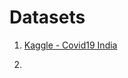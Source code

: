 # Datasets

1. [Kaggle - Covid19 India](https://www.kaggle.com/sudalairajkumar/covid19-in-india?select=covid_19_india.csv)

2. 